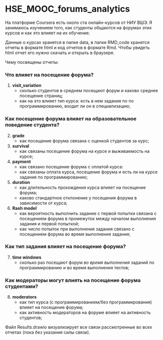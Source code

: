 # HSE_MOOC_forums_analytics

На платформе Coursera есть около ста онлайн-курсов от НИУ ВШЭ. Я занимаюсь изучением того, как студенты общаются на форумах этих курсов и как это влияет на их обучение.

Данные о курсах хранятся в папке data, в папке RMD_code хранятся отчеты в формате html и код отчетов в формате Rmd. Чтобы увидеть html отчет его нужно скачать и открыть в браузере.

Чему посвящены отчеты:

### Что влияет на посещение форума?

  1. **visit_variation**
      - сколько студентов в среднем посещают форум и каково среднее посещение страниц;
      - как на это влияет тип курса: есть в нем задания по по программированию, входит ли он в специализацию;
      
### Как посещение форума влияет на образовательное поведение студента?

  2. **grade**
      - как посещение форума связана с оценкой студентов за курс;
  3. **survival**
      - как связаны посещение форума на курсе и выживаемость на курсе;
  4. **payment**
      - как связано посещение форума с оплатой курса:
      - как связаны оплата курса, посещение форума и есть ли на курсе задания по программированию;
  5. **duration**
      - как длительность прохождения курса влияет на посещение форума;
      - каково стандартное отклонение у посещения форума в зависимости от курса;
  6. **Rash model**
      - как вероятность выполнить задание с первой попытки связана с посещением форума в промежуток между началом выполнения задания и первой попыткой;
      - как число попыток при выполнения задания связано с посещением форума во время выполнения задания;

 
### Как тип задания влияет на посещение форума?

  7. **time windows**
      - сколько раз посещают форум *во время выполнения* заданий по программированию и во время выполнения тестов;

### Как модераторы могут влиять на посещение форума студентами?  
 
  8. **moderators**
      - как тип курса (с программированием/без программирования) влияет на посещение форума;
      - как активность модераторов на форуме влияет на активность студентов;


Файл Results.drawio визуализирует все связи рассмотренные во всех отчетах (пока без указания силы связи).

